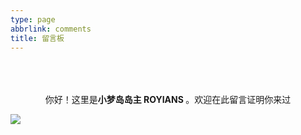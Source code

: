 ```yaml
---
type: page
abbrlink: comments
title: 留言板
---
```


<br />
<br />
<br />
<center>你好！这里是<b style="color: var(--heo-main)">小梦岛岛主 ROYIANS </b>。欢迎在此留言证明你来过</center>

![](/images/gifs/496f9a6a929b4f78bcf8cc15da25eabc_w200.gif)
